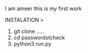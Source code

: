 I am ameer 
  this is my first work 


  

  INSTALATION >


  1. git clone .....
  2. cd passwordstcheck
  3. python3 run.py
